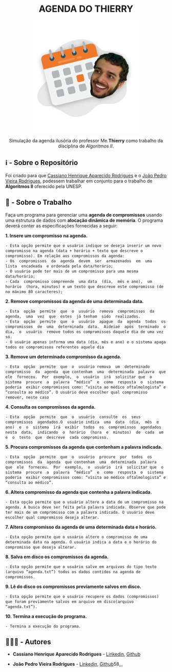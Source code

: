 <h1 align="center"> 
	AGENDA DO THIERRY
</h1>

<p align="center">
  <img alt="Arte visual de uma agenda com a foto do professor mestre Thierry" src="./.content/bREADME.png" width="350px">

  <p align="center">
    Simulação da agenda ilusória do professor Me.<strong>Thierry</strong> como trabalho da disciplina de <em>Algoritmos II</em>. 
  </p>

## ℹ - Sobre o Repositório

Foi criado para que [Cassiano Henrique Aparecido Rodrigues](https://github.com/kszinhu) e o [João Pedro Vieira Rodrigues](https://github.com/jotinha08), podessem trabalhar em conjunto para o trabalho de **Algoritmos II** oferecido pela UNESP.

## 💼 - Sobre o Trabalho

Faça um programa para gerenciar uma **agenda de compromissos** usando uma estrutura de dados com **alocação dinâmica de memória**. O programa deverá conter as especificações fornecidas a seguir:

  **1. Insere um compromisso na agenda.**

    - Esta opção permite que o usuário indique se deseja inserir um novo compromisso na agenda (data + horário + texto que descreve o compromisso). Em relação aos compromissos da agenda:
    - Os  compromissos  da  agenda  devem  ser  armazenados  em  uma  lista  encadeada  e ordenada pela data/horário; 
    - O usuário pode ter mais de um compromisso para uma mesma data/horário;
    - Cada  compromisso compreende  uma data  (dia,  mês e ano),  um horário  (hora, minutos) e um texto que descreve este compromisso (de no máximo 80 caracteres);
  
  **2. Remove compromissos da agenda de uma determinada data.**
    
    - Esta  opção  permite  que  o  usuário  remova  compromissos  da  agenda,  uma  vez  que  estes  já tenham  sido  realizados.
    - Esta  opção  permite  que  o  usuário  apague  da  agenda  todos  os compromissos  de  uma  determinada  data.  Aideiaé  após  terminado  o  dia,  o  usuário  remove todos os compromissos daquele dia de uma vez só.
    - O usuário apenas informa uma data (dia, mês e ano) e o sistema apaga todos os compromissos referentes aquele dia
  
  **3. Remove um determinado compromisso da agenda.**
  
    - Esta  opção  permite  que  o  usuário remova  um  determinado compromisso  da  agenda  que contenham  uma  determinada  palavra  que  ele  forneceu.  Por  exemplo,  o  usuário  irá  solicitar que  o  sistema  procure  a  palavra  “médico”  e  como  resposta  o  sistema  poderia  exibir compromissos como: “visita ao médico oftalmologista” e “consulta ao médico”. O usuário deve escolher qual compromisso remover, neste caso

  **4. Consulta os compromissos da agenda.**
  
    - Esta  opção  permite  que  o  usuário  consulte  os  seus  compromissos  agendados.O  usuário indica  uma  data  (dia,  mês  e  ano)  e  o  sistema  irá  exibir  todos  os  compromissos  agendados nesta  data,  indicando  o  horário  (hora  e  minutos)  de  cada  um  e  o  texto  que  descreve  cada compromisso.
  
  **5.  Procura compromissos da agenda que contenham a palavra indicada.**
  
    - Esta  opção  permite  que  o  usuário  procure  por  todos  os  compromissos  da  agenda  que contenham  uma  determinada  palavra  que  ele  forneceu.  Por  exemplo,  o  usuário  irá  solicitar que  o  sistema  procure  a  palavra  “médico”  e  como  resposta  o  sistema  poderia  exibir compromissos como: “visita ao médico oftalmologista” e “consulta ao médico”.
  
  **6.  Altera compromisso da agenda que contenha a palavra indicada.**
  
    - Esta opção permite que o usuário altere a data de um compromisso na agenda. A busca deve ser feita pela palavra indicada. Observe que pode ter mais de um compromisso com a palavra indicada. O usuário deve escolher qual compromisso deseja alterar.
  
  **7.  Altera compromisso da agenda de uma determinada data e horário.**
  
    - Esta opção permite que o usuário altere o compromisso de uma determinada data na agenda. O usuário indica a data e o horário do compromisso que deseja alterar.
  
  **8.  Salva em disco os compromissos da agenda.** 

    - Esta opção permite que o usuário salve em arquivos do tipo texto (arquivo “agenda.txt”) todos os dados contidos na agenda de compromissos. 

  **9.  Lê do disco os compromissos previamente salvos em disco.**
  
    - Esta opção permite que o usuário recupere os dados (compromissos) que foram previamente salvos em arquivo em disco(arquivo “agenda.txt”).
  
 **10. Termina a execução do programa.**

    - Termina a execução do programa. 

## 👨🏽‍💻 - Autores

- **Cassiano Henrique Aparecido Rodrigues** - [Linkedin](https://www.linkedin.com/in/cassiano-rodrigues-28bb8b16a/), [Github](https://www.github.com/kszinhu)

- **João Pedro Vieira Rodrigues** - [Linkedin](https://www.linkedin.com/in/modscleo4/), [Github](https://www.github.com/jotinha08)58,,,